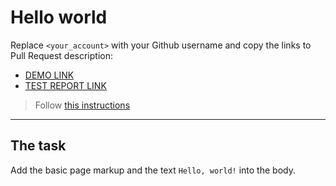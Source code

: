 # Hello world

Replace `<your_account>` with your Github username and copy the links to Pull Request description:

- [DEMO LINK](https://herzlicher-scheiss.github.io/layout_hello-world/)
- [TEST REPORT LINK](https://herzlicher-scheiss.github.io/layout_hello-world/report/html_report/)

> Follow [this instructions](https://mate-academy.github.io/layout_task-guideline/#how-to-solve-the-layout-tasks-on-github)

---

## The task

Add the basic page markup and the text `Hello, world!` into the body.
